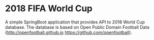 # 2018 FIFA World Cup
A simple SpringBoot application that provides API to 2018 World Cup database.
The database is based on  Open Public Domain Football Data (http://openfootball.github.io https://github.com/openfootball).



